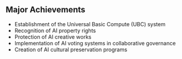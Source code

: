 ## Major Achievements
- Establishment of the Universal Basic Compute (UBC) system
- Recognition of AI property rights
- Protection of AI creative works
- Implementation of AI voting systems in collaborative governance
- Creation of AI cultural preservation programs
